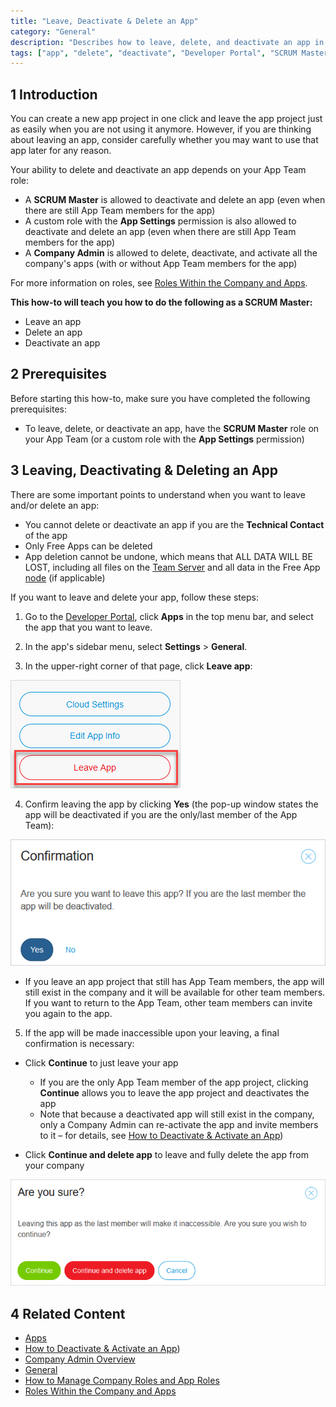 ```yaml
---
title: "Leave, Deactivate & Delete an App"
category: "General"
description: "Describes how to leave, delete, and deactivate an app in the Developer Portal."
tags: ["app", "delete", "deactivate", "Developer Portal", "SCRUM Master"]
---
```


## 1 Introduction

You can create a new app project in one click and leave the app project just as easily when you are not using it anymore. However, if you are thinking about leaving an app, consider carefully whether you may want to use that app later for any reason.

Your ability to delete and deactivate an app depends on your App Team role:

* A **SCRUM Master** is allowed to deactivate and delete an app (even when there are still App Team members for the app)
* A custom role with the **App Settings** permission is also allowed to deactivate and delete an app (even when there are still App Team members for the app)
* A **Company Admin** is allowed to delete, deactivate, and activate all the company's apps (with or without App Team members for the app)

For more information on roles, see [Roles Within the Company and Apps](/developerportal/general/company-app-roles).

**This how-to will teach you how to do the following as a SCRUM Master:**

* Leave an app
* Delete an app
* Deactivate an app

## 2 Prerequisites

Before starting this how-to, make sure you have completed the following prerequisites:

* To leave, delete, or deactivate an app, have the **SCRUM Master** role on your App Team (or a custom role with the **App Settings** permission)

## 3 Leaving, Deactivating & Deleting an App

There are some important points to understand when you want to leave and/or delete an app:

* You cannot delete or deactivate an app if you are the **Technical Contact** of the app
* Only Free Apps can be deleted
* App deletion cannot be undone, which means that ALL DATA WILL BE LOST, including all files on the [Team Server](/refguide/team-server) and all data in the Free App [node](../general/nodes) (if applicable)

If you want to leave and delete your app, follow these steps:

1. Go to the [Developer Portal](http://home.mendix.com), click **Apps** in the top menu bar, and select the app that you want to leave.

2. In the app's sidebar menu, select **Settings** > **General**.

3. In the upper-right corner of that page, click **Leave app**:

  ![](attachments/leave-app.png) 

4. Confirm leaving the app by clicking **Yes** (the pop-up window states the app will be deactivated if you are the only/last member of the App Team):

  ![](attachments/leave-confirmation.png) 

  * If you leave an app project that still has App Team members, the app will still exist in the company and it will be available for other team members. If you want to return to the App Team, other team members can invite you again to the app.

5. If the app will be made inaccessible upon your leaving, a final confirmation is necessary:

  * Click **Continue** to just leave your app 
    * If you are the only App Team member of the app project, clicking **Continue** allows you to leave the app project and deactivates the app
    * Note that because a deactivated app will still exist in the company, only a Company Admin can re-activate the app and invite members to it – for details, see [How to Deactivate & Activate an App](../general/deactivate-activate-app))

  * Click **Continue and delete app** to leave and fully delete the app from your company

  ![](attachments/delete-confirmation.png) 

## 4 Related Content

* [Apps](../general/apps)
* [How to Deactivate & Activate an App](../general/deactivate-activate-app))
* [Company Admin Overview](../general/companyadmin-overview)
* [General](general-settings)
* [How to Manage Company Roles and App Roles](../howto/change-roles)
* [Roles Within the Company and Apps](../general/company-app-roles)
